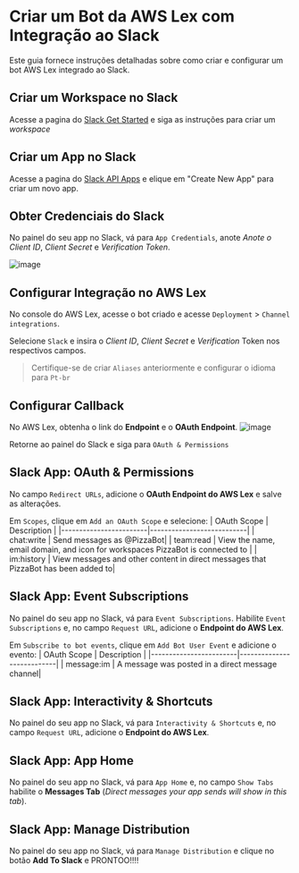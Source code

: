 # Criar um Bot da AWS Lex com Integração ao Slack

Este guia fornece instruções detalhadas sobre como criar e configurar um bot AWS Lex integrado ao Slack.

## Criar um Workspace no Slack
Acesse a pagina do [Slack Get Started](https://slack.com/get-started#landing) e siga as instruções para criar um _workspace_

## Criar um App no Slack
Acesse a pagina do [Slack API Apps](https://api.slack.com/apps) e elique em "Create New App" para criar um novo app.

## Obter Credenciais do Slack
No painel do seu app no Slack, vá para `App Credentials`, anote _Anote o Client ID_, _Client Secret_ e _Verification Token_.

![image](https://github.com/rafael-torres-nantes/Utils-Scripts/assets/58231791/8eb3e862-f151-4406-ae75-4df02e11ce24)

## Configurar Integração no AWS Lex
No console do AWS Lex, acesse o bot criado e acesse `Deployment` > `Channel integrations`.

Selecione `Slack` e insira o _Client ID_, _Client Secret_ e _Verification_ Token nos respectivos campos.
> Certifique-se de criar `Aliases` anteriormente e configurar o idioma para `Pt-br`

## Configurar Callback
No AWS Lex, obtenha o link do __Endpoint__ e o __OAuth Endpoint__.
![image](https://github.com/rafael-torres-nantes/Utils-Scripts/assets/58231791/b96d01e3-15f5-4ae2-8793-69f9380c8de0)

Retorne ao painel do Slack e siga para `OAuth & Permissions`

## Slack App: OAuth & Permissions
No campo `Redirect URLs`, adicione o __OAuth Endpoint do AWS Lex__ e salve as alterações.

Em `Scopes`, clique em `Add an OAuth Scope` e selecione:
| OAuth Scope            | Description              |
|------------------------|---------------------------|
| chat:write             | Send messages as @PizzaBot|
| team:read              | View the name, email domain, and icon for workspaces PizzaBot is connected to |
| im:history             | View messages and other content in direct messages that PizzaBot has been added to|


## Slack App: Event Subscriptions
No painel do seu app no Slack, vá para `Event Subscriptions`.  Habilite `Event Subscriptions` e, no campo `Request URL`, adicione o __Endpoint do AWS Lex__.

Em `Subscribe to bot events`, clique em `Add Bot User Event` e adicione o evento: 
| OAuth Scope            | Description              |
|------------------------|---------------------------|
| message:im             | A message was posted in a direct message channel|


## Slack App: Interactivity & Shortcuts 
No painel do seu app no Slack, vá para `Interactivity & Shortcuts` e, no campo `Request URL`, adicione o __Endpoint do AWS Lex__.

## Slack App: App Home
No painel do seu app no Slack, vá para `App Home` e, no campo `Show Tabs` habilite o __Messages Tab__ (_Direct messages your app sends will show in this tab_).

## Slack App: Manage Distribution
No painel do seu app no Slack, vá para `Manage Distribution` e clique no botão __Add To Slack__ e PRONTOO!!!!




